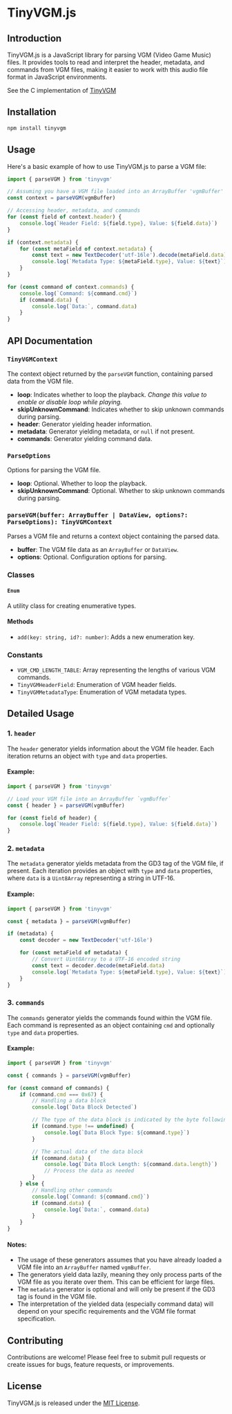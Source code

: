 # TinyVGM.js

## Introduction

TinyVGM.js is a JavaScript library for parsing VGM (Video Game Music) files. It provides tools to read and interpret the header, metadata, and commands from VGM files, making it easier to work with this audio file format in JavaScript environments.

See the C implementation of [TinyVGM](https://github.com/SudoMaker/TinyVGM)

## Installation

```bash
npm install tinyvgm
```

## Usage

Here's a basic example of how to use TinyVGM.js to parse a VGM file:

```javascript
import { parseVGM } from 'tinyvgm'

// Assuming you have a VGM file loaded into an ArrayBuffer 'vgmBuffer'
const context = parseVGM(vgmBuffer)

// Accessing header, metadata, and commands
for (const field of context.header) {
	console.log(`Header Field: ${field.type}, Value: ${field.data}`)
}

if (context.metadata) {
	for (const metaField of context.metadata) {
		const text = new TextDecoder('utf-16le').decode(metaField.data)
		console.log(`Metadata Type: ${metaField.type}, Value: ${text}`)
	}
}

for (const command of context.commands) {
	console.log(`Command: ${command.cmd}`)
	if (command.data) {
		console.log(`Data:`, command.data)
	}
}
```

## API Documentation

### `TinyVGMContext`

The context object returned by the `parseVGM` function, containing parsed data from the VGM file.

- **loop**: Indicates whether to loop the playback. _Change this value to enable or disable loop while playing._
- **skipUnknownCommand**: Indicates whether to skip unknown commands during parsing.
- **header**: Generator yielding header information.
- **metadata**: Generator yielding metadata, or `null` if not present.
- **commands**: Generator yielding command data.

### `ParseOptions`

Options for parsing the VGM file.

- **loop**: Optional. Whether to loop the playback.
- **skipUnknownCommand**: Optional. Whether to skip unknown commands during parsing.

### `parseVGM(buffer: ArrayBuffer | DataView, options?: ParseOptions): TinyVGMContext`

Parses a VGM file and returns a context object containing the parsed data.

- **buffer**: The VGM file data as an `ArrayBuffer` or `DataView`.
- **options**: Optional. Configuration options for parsing.

### Classes

#### `Enum`

A utility class for creating enumerative types.

#### Methods

- `add(key: string, id?: number)`: Adds a new enumeration key.

### Constants

- `VGM_CMD_LENGTH_TABLE`: Array representing the lengths of various VGM commands.
- `TinyVGMHeaderField`: Enumeration of VGM header fields.
- `TinyVGMMetadataType`: Enumeration of VGM metadata types.

## Detailed Usage

### 1. `header`

The `header` generator yields information about the VGM file header. Each iteration returns an object with `type` and `data` properties.

#### Example:

```javascript
import { parseVGM } from 'tinyvgm'

// Load your VGM file into an ArrayBuffer `vgmBuffer`
const { header } = parseVGM(vgmBuffer)

for (const field of header) {
	console.log(`Header Field: ${field.type}, Value: ${field.data}`)
}
```

### 2. `metadata`

The `metadata` generator yields metadata from the GD3 tag of the VGM file, if present. Each iteration provides an object with `type` and `data` properties, where `data` is a `Uint8Array` representing a string in UTF-16.

#### Example:

```javascript
import { parseVGM } from 'tinyvgm'

const { metadata } = parseVGM(vgmBuffer)

if (metadata) {
	const decoder = new TextDecoder('utf-16le')

	for (const metaField of metadata) {
		// Convert Uint8Array to a UTF-16 encoded string
		const text = decoder.decode(metaField.data)
		console.log(`Metadata Type: ${metaField.type}, Value: ${text}`)
	}
}
```

### 3. `commands`

The `commands` generator yields the commands found within the VGM file. Each command is represented as an object containing `cmd` and optionally `type` and `data` properties.

#### Example:

```javascript
import { parseVGM } from 'tinyvgm'

const { commands } = parseVGM(vgmBuffer)

for (const command of commands) {
	if (command.cmd === 0x67) {
		// Handling a data block
		console.log(`Data Block Detected`)

		// The type of the data block is indicated by the byte following the 0x66 marker
		if (command.type !== undefined) {
			console.log(`Data Block Type: ${command.type}`)
		}

		// The actual data of the data block
		if (command.data) {
			console.log(`Data Block Length: ${command.data.length}`)
			// Process the data as needed
		}
	} else {
		// Handling other commands
		console.log(`Command: ${command.cmd}`)
		if (command.data) {
			console.log(`Data:`, command.data)
		}
	}
}
```

#### Notes:

- The usage of these generators assumes that you have already loaded a VGM file into an `ArrayBuffer` named `vgmBuffer`.
- The generators yield data lazily, meaning they only process parts of the VGM file as you iterate over them. This can be efficient for large files.
- The `metadata` generator is optional and will only be present if the GD3 tag is found in the VGM file.
- The interpretation of the yielded data (especially command data) will depend on your specific requirements and the VGM file format specification.

## Contributing

Contributions are welcome! Please feel free to submit pull requests or create issues for bugs, feature requests, or improvements.

## License

TinyVGM.js is released under the [MIT License](LICENSE).
